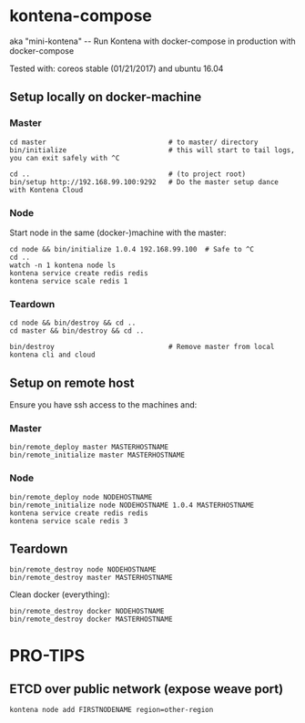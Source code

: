 # kontena-compose

aka "mini-kontena" -- Run Kontena with docker-compose in production with docker-compose

Tested with: coreos stable (01/21/2017) and ubuntu 16.04

## Setup locally on docker-machine

### Master
```
cd master                              # to master/ directory
bin/initialize                         # this will start to tail logs, you can exit safely with ^C

cd ..                                  # (to project root)
bin/setup http://192.168.99.100:9292   # Do the master setup dance with Kontena Cloud
```

### Node

Start node in the same (docker-)machine with the master:

```
cd node && bin/initialize 1.0.4 192.168.99.100  # Safe to ^C
cd ..
watch -n 1 kontena node ls
kontena service create redis redis
kontena service scale redis 1
```

### Teardown
```
cd node && bin/destroy && cd ..
cd master && bin/destroy && cd ..

bin/destroy                            # Remove master from local kontena cli and cloud
```

## Setup on remote host

Ensure you have ssh access to the machines and:

### Master
```
bin/remote_deploy master MASTERHOSTNAME
bin/remote_initialize master MASTERHOSTNAME
```

### Node
```
bin/remote_deploy node NODEHOSTNAME
bin/remote_initialize node NODEHOSTNAME 1.0.4 MASTERHOSTNAME
kontena service create redis redis
kontena service scale redis 3
```

## Teardown

```
bin/remote_destroy node NODEHOSTNAME
bin/remote_destroy master MASTERHOSTNAME
```

Clean docker (everything):
```
bin/remote_destroy docker NODEHOSTNAME
bin/remote_destroy docker MASTERHOSTNAME
```


# PRO-TIPS

## ETCD over public network (expose weave port)

```
kontena node add FIRSTNODENAME region=other-region
```

